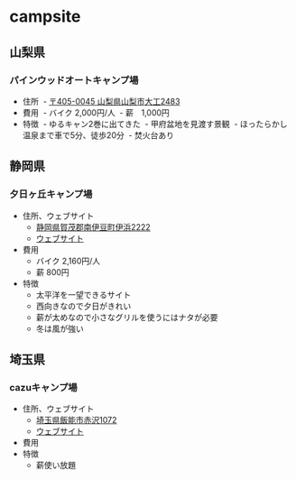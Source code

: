 # campsite

## 山梨県
### パインウッドオートキャンプ場

- 住所
  - [〒405-0045 山梨県山梨市大工2483](https://www.google.co.jp/maps/place/%E3%83%91%E3%82%A4%E3%83%B3%E3%82%A6%E3%83%83%E3%83%89%E3%82%AA%E3%83%BC%E3%83%88%E3%82%AD%E3%83%A3%E3%83%B3%E3%83%97%E5%A0%B4/@35.7112445,138.6572363,17z/data=!3m1!4b1!4m5!3m4!1s0x601bff1f7ad4710d:0xa815548b82546aa6!8m2!3d35.7112402!4d138.6594303?hl=ja)
- 費用
  - バイク 2,000円/人
  - 薪　1,000円
- 特徴
  - ゆるキャン2巻に出てきた
  - 甲府盆地を見渡す景観
  - ほったらかし温泉まで車で5分、徒歩20分
  - 焚火台あり

## 静岡県

### 夕日ヶ丘キャンプ場

- 住所、ウェブサイト
  - [静岡県賀茂郡南伊豆町伊浜2222](https://www.google.co.jp/maps/place/%E3%80%92415-0531+%E9%9D%99%E5%B2%A1%E7%9C%8C%E8%B3%80%E8%8C%82%E9%83%A1%E5%8D%97%E4%BC%8A%E8%B1%86%E7%94%BA%E4%BC%8A%E6%B5%9C%EF%BC%92%EF%BC%92%EF%BC%92%EF%BC%92/data=!4m2!3m1!1s0x6019f9290d99dec9:0x16d9382759959dc1?sa=X&ved=0ahUKEwj82cTr5czXAhWFvbwKHd2xAAoQ8gEIJjAA)
  - [ウェブサイト](http://byaku.at-ninja.jp/)
- 費用
  - バイク 2,160円/人
  - 薪 800円
- 特徴
  - 太平洋を一望できるサイト
  - 西向きなので夕日がきれい
  - 薪が太めなので小さなグリルを使うにはナタが必要
  - 冬は風が強い

## 埼玉県

### cazuキャンプ場

- 住所、ウェブサイト
  - [埼玉県飯能市赤沢1072](https://www.google.co.jp/maps/place/%E3%80%92357-0128+%E5%9F%BC%E7%8E%89%E7%9C%8C%E9%A3%AF%E8%83%BD%E5%B8%82%E8%B5%A4%E6%B2%A2%EF%BC%91%EF%BC%90%EF%BC%97%EF%BC%92/data=!4m2!3m1!1s0x601930287564f24d:0xad9efa111f16cc78?sa=X&ved=0ahUKEwjK1sb758zXAhXEf7wKHS7CCSoQ8gEIJjAA)
  - [ウェブサイト](http://www.cazu.jp/)
- 費用
- 特徴
  - 薪使い放題
